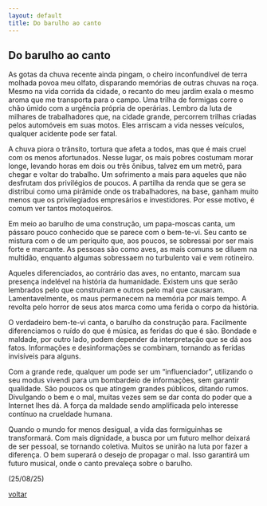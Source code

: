 ```yaml
---
layout: default
title: Do barulho ao canto
--- 
```


## Do barulho ao canto

As gotas da chuva recente ainda pingam, o cheiro inconfundível de terra molhada povoa meu olfato, disparando memórias de outras chuvas na roça. Mesmo na vida corrida da cidade, o recanto do meu jardim exala o mesmo aroma que me transporta para o campo. Uma trilha de formigas corre o chão úmido com a urgência própria de operárias. Lembro da luta de milhares de trabalhadores que, na cidade grande, percorrem trilhas criadas pelos automóveis em suas motos. Eles arriscam a vida nesses veículos, qualquer acidente pode ser fatal.

A chuva piora o trânsito, tortura que afeta a todos, mas que é mais cruel com os menos afortunados. Nesse lugar, os mais pobres costumam morar longe, levando horas em dois ou três ônibus, talvez em um metrô, para chegar e voltar do trabalho. Um sofrimento a mais para aqueles que não desfrutam dos privilégios de poucos. A partilha da renda que se gera se distribui como uma pirâmide onde os trabalhadores, na base, ganham muito menos que os privilegiados empresários e investidores. Por esse motivo, é comum ver tantos motoqueiros.

Em meio ao barulho de uma construção, um papa-moscas canta, um pássaro pouco conhecido que se parece com o bem-te-vi. Seu canto se mistura com o de um periquito que, aos poucos, se sobressai por ser mais forte e marcante. As pessoas são como aves, as mais comuns se diluem na multidão, enquanto algumas sobressaem no turbulento vai e vem rotineiro.

Aqueles diferenciados, ao contrário das aves, no entanto, marcam sua presença indelével na história da humanidade. Existem uns que serão lembrados pelo que construíram e outros pelo mal que causaram. Lamentavelmente, os maus permanecem na memória por mais tempo. A revolta pelo horror de seus atos marca como uma ferida o corpo da história.

O verdadeiro bem-te-vi canta, o barulho da construção para. Facilmente diferenciamos o ruído do que é música, as feridas do que é são. Bondade e maldade, por outro lado, podem depender da interpretação que se dá aos fatos. Informações e desinformações se combinam, tornando as feridas invisíveis para alguns.

Com a grande rede, qualquer um pode ser um “influenciador”, utilizando o seu modus vivendi para um bombardeio de informações, sem garantir qualidade. São poucos os que atingem grandes públicos, ditando rumos. Divulgando o bem e o mal, muitas vezes sem se dar conta do poder que a Internet lhes dá. A força da maldade sendo amplificada pelo interesse contínuo na crueldade humana.

Quando o mundo for menos desigual, a vida das formiguinhas se transformará. Com mais dignidade, a busca por um futuro melhor deixará de ser pessoal, se tornando coletiva. Muitos se unirão na luta por fazer a diferença. O bem superará o desejo de propagar o mal. Isso garantirá um futuro musical, onde o canto prevaleça sobre o barulho.

(25/08/25)

[voltar](./)